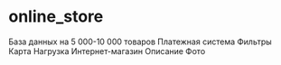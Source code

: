 # online_store

База данных на 5 000-10 000 товаров
Платежная система
Фильтры 
Карта
Нагрузка
Интернет-магазин
Описание
Фото

